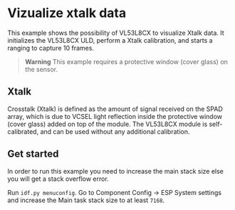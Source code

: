 # Vizualize xtalk data
This example shows the possibility of VL53L8CX to visualize Xtalk data. It initializes the VL53L8CX ULD, perform a Xtalk calibration, and starts a ranging to capture 10 frames.

> **Warning**
> This example requires a protective window (cover glass) on the sensor.

## Xtalk
Crosstalk (Xtalk) is defined as the amount of signal received on the SPAD array, which is due to VCSEL light reflection inside the protective window (cover glass) added on top of the module. The VL53L8CX module is self-calibrated, and can be used without any additional calibration.
## Get started
In order to run this example you need to increase the main stack size else you will get a stack overflow error.

Run `idf.py menuconfig`. Go to Component Config -> ESP System settings and increase the Main task stack size to at least `7168`.

